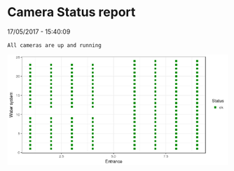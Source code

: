 Camera Status report
================
17/05/2017 - 15:40:09

    All cameras are up and running

![](camreport_files/figure-markdown_github/unnamed-chunk-2-1.png)
